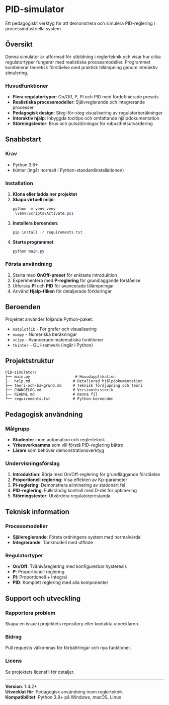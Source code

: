 # PID-simulator

Ett pedagogiskt verktyg för att demonstrera och simulera PID-reglering i processindustriella system.

## Översikt

Denna simulator är utformad för utbildning i reglerteknik och visar hur olika regulatortyper fungerar med realistiska processmodeller. Programmet kombinerar teoretisk förståelse med praktisk tillämpning genom interaktiv simulering.

### Huvudfunktioner
- **Flera regulatortyper**: On/Off, P, PI och PID med fördefinierade presets
- **Realistiska processmodeller**: Självreglerande och integrerande processer
- **Pedagogisk design**: Steg-för-steg visualisering av regulatorberäkningar
- **Interaktiv hjälp**: Inbyggda tooltips och omfattande hjälpdokumentation
- **Störningstester**: Brus och pulsstörningar för robusthetsutvärdering

## Snabbstart

### Krav
- Python 3.8+
- tkinter (ingår normalt i Python-standardinstallationen)

### Installation

1. **Klona eller ladda ner projektet**
2. **Skapa virtuell miljö**:
   ```powershell
   python -m venv venv
   .\venv\Scripts\Activate.ps1
   ```
3. **Installera beroenden**:
   ```powershell
   pip install -r requirements.txt
   ```
4. **Starta programmet**:
   ```powershell
   python main.py
   ```

### Första användning
1. Starta med **OnOff-preset** för enklaste introduktion
2. Experimentera med **P-reglering** för grundläggande förståelse
3. Utforska **PI** och **PID** för avancerade tillämpningar
4. Använd **Hjälp-fliken** för detaljerade förklaringar

## Beroenden

Projektet använder följande Python-paket:
- `matplotlib` - För grafer och visualisering
- `numpy` - Numeriska beräkningar
- `scipy` - Avancerade matematiska funktioner
- `tkinter` - GUI-ramverk (ingår i Python)

## Projektstruktur

```
PID-simulator/
├── main.py                    # Huvudapplikation
├── help.md                   # Detaljerad hjälpdokumentation  
├── teori-och-bakgrund.md     # Teknisk fördjupning och teori
├── CHANGELOG.md              # Versionshistorik
├── README.md                 # Denna fil
└── requirements.txt          # Python-beroenden
```

## Pedagogisk användning

### Målgrupp
- **Studenter** inom automation och reglerteknik
- **Yrkesverksamma** som vill förstå PID-reglering bättre  
- **Lärare** som behöver demonstrationsverktyg

### Undervisningsförslag
1. **Introduktion**: Börja med On/Off-reglering för grundläggande förståelse
2. **Proportionell reglering**: Visa effekten av Kp-parameter
3. **PI-reglering**: Demonstrera eliminering av stationärt fel
4. **PID-reglering**: Fullständig kontroll med D-del för optimering
5. **Störningstester**: Utvärdera regulatorprestanda

## Teknisk information

### Processmodeller
- **Självreglerande**: Första ordningens system med normalvärde
- **Integrerande**: Tankmodell med utflöde

### Regulatortyper  
- **On/Off**: Tvånivåreglering med konfigurerbar hysteresis
- **P**: Proportionell reglering
- **PI**: Proportionell + Integral  
- **PID**: Komplett reglering med alla komponenter

## Support och utveckling

### Rapportera problem
Skapa en issue i projektets repository eller kontakta utvecklaren.

### Bidrag
Pull requests välkomnas för förbättringar och nya funktioner.

### Licens
Se projektets licensfil för detaljer.

---

**Version**: 1.4.2+  
**Utvecklat för**: Pedagogisk användning inom reglerteknik  
**Kompatibilitet**: Python 3.8+ på Windows, macOS, Linux
